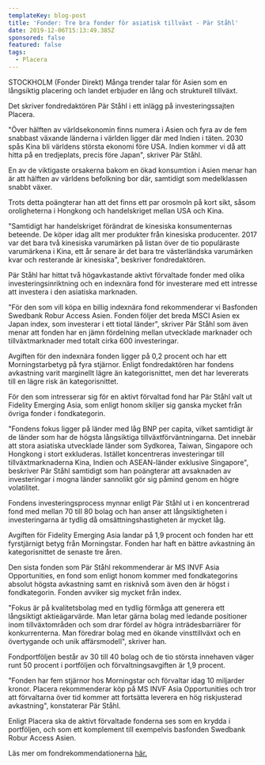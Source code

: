```yaml
---
templateKey: blog-post
title: 'Fonder: Tre bra fonder för asiatisk tillväxt - Pär Ståhl'
date: 2019-12-06T15:13:49.385Z
sponsored: false
featured: false
tags:
  - Placera
---
```

STOCKHOLM (Fonder Direkt) Många trender talar för Asien som en långsiktig placering och landet erbjuder en lång och strukturell tillväxt.



Det skriver fondredaktören Pär Ståhl i ett inlägg på investeringssajten Placera.



"Över hälften av världsekonomin finns numera i Asien och fyra av de fem snabbast växande länderna i världen ligger där med Indien i täten. 2030 spås Kina bli världens största ekonomi före USA. Indien kommer vi då att hitta på en tredjeplats, precis före Japan", skriver Pär Ståhl.



En av de viktigaste orsakerna bakom en ökad konsumtion i Asien menar han är att hälften av världens befolkning bor där, samtidigt som medelklassen snabbt växer.



Trots detta poängterar han att det finns ett par orosmoln på kort sikt, såsom oroligheterna i Hongkong och handelskriget mellan USA och Kina.



"Samtidigt har handelskriget förändrat de kinesiska konsumenternas beteende. De köper idag allt mer produkter från kinesiska producenter. 2017 var det bara två kinesiska varumärken på listan över de tio populäraste varumärkena i Kina, ett år senare är det bara tre västerländska varumärken kvar och resterande är kinesiska", beskriver fondredaktören.



Pär Ståhl har hittat två högavkastande aktivt förvaltade fonder med olika investeringsinriktning och en indexnära fond för investerare med ett intresse att investera i den asiatiska marknaden.



"För den som vill köpa en billig indexnära fond rekommenderar vi Basfonden Swedbank Robur Access Asien. Fonden följer det breda MSCI Asien ex Japan index, som investerar i ett tiotal länder", skriver Pär Ståhl som även menar att fonden har en jämn fördelning mellan utvecklade marknader och tillväxtmarknader med totalt cirka 600 investeringar.



Avgiften för den indexnära fonden ligger på 0,2 procent och har ett Morningstarbetyg på fyra stjärnor. Enligt fondredaktören har fondens avkastning varit marginellt lägre än kategorisnittet, men det har levererats till en lägre risk än kategorisnittet.



För den som intresserar sig för en aktivt förvaltad fond har Pär Ståhl valt ut Fidelity Emerging Asia, som enligt honom skiljer sig ganska mycket från övriga fonder i fondkategorin.



"Fondens fokus ligger på länder med låg BNP per capita, vilket samtidigt är de länder som har de högsta långsiktiga tillväxtförväntningarna. Det innebär att stora asiatiska utvecklade länder som Sydkorea, Taiwan, Singapore och Hongkong i stort exkluderas. Istället koncentreras investeringar till tillväxtmarknaderna Kina, Indien och ASEAN-länder exklusive Singapore", beskriver Pär Ståhl samtidigt som han poängterar att avsaknaden av investeringar i mogna länder sannolikt gör sig påmind genom en högre volatilitet.



Fondens investeringsprocess mynnar enligt Pär Ståhl ut i en koncentrerad fond med mellan 70 till 80 bolag och han anser att långsiktigheten i investeringarna är tydlig då omsättningshastigheten är mycket låg.



Avgiften för Fidelity Emerging Asia landar på 1,9 procent och fonden har ett fyrstjärnigt betyg från Morningstar. Fonden har haft en bättre avkastning än kategorisnittet de senaste tre åren.



Den sista fonden som Pär Ståhl rekommenderar är MS INVF Asia Opportunities, en fond som enligt honom kommer med fondkategorins absolut högsta avkastning samt en risknivå som även den är högst i fondkategorin. Fonden avviker sig mycket från index.



"Fokus är på kvalitetsbolag med en tydlig förmåga att generera ett långsiktigt aktieägarvärde. Man letar gärna bolag med ledande positioner inom tillväxtområden och som drar fördel av högra inträdesbarriärer för konkurrenterna. Man föredrar bolag med en ökande vinsttillväxt och en övertygande och unik affärsmodell", skriver han.



Fondportföljen består av 30 till 40 bolag och de tio största innehaven väger runt 50 procent i portföljen och förvaltningsavgiften är 1,9 procent.



"Fonden har fem stjärnor hos Morningstar och förvaltar idag 10 miljarder kronor. Placera rekommenderar köp på MS INVF Asia Opportunities och tror att förvaltarna över tid kommer att fortsätta leverera en hög riskjusterad avkastning", konstaterar Pär Ståhl.



Enligt Placera ska de aktivt förvaltade fonderna ses som en krydda i portföljen, och som ett komplement till exempelvis basfonden Swedbank Robur Access Asien.



Läs mer om fondrekommendationerna [här.](https://www.avanza.se/placera/redaktionellt/2019/12/05/tre-fonder-for-asiatisk-tillvaxt.plc.html)
